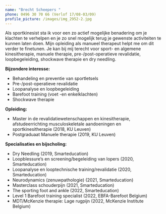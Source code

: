 ```yaml
---
name: "Brecht Scheepers "
phone: 0496 30 70 66 (Verlof 17/08-03/09)
profile_picture: /images/img_2952-2.jpg
---
```

Als sportkinesist sta ik voor een zo actief mogelijke benadering om je klachten te verhelpen en je zo snel mogelijk terug je gewenste activiteiten te kunnen laten doen. Mijn opleiding als manueel therapeut helpt me om dit verder te finetunen. Je kan bij mij terecht voor sport- en algemene kinesitherapie, manuele therapie, pre-/post-operatieve revalidatie, loopbegeleiding, shockwave therapie en dry needling.

**Bijzondere interesse:**

* Behandeling en preventie van sportletsels
* Pre-/post-operatieve revalidatie
* Loopanalyse en loopbegeleiding
* Barefoot training (voet -en enkelklachten)
* Shockwave therapie

**Opleiding:**

* Master in de revalidatiewetenschappen en kinesitherapie, afstudeerrichting musculoskeletale aandoeningen en sportkinesitherapie (2018, KU Leuven)
* Postgraduaat Manuele therapie (2019, KU Leuven)

**Specialisaties en bijscholing:**

* Dry Needling (2019, Smarteducation)
* Loopblessure’s en screening/begeleiding van lopers (2020, Smarteducation)
* Loopanalyse en looptechnische training/revalidatie (2020, Smarteducation)
* Neurodynamics (zenuwpathologie) (2021, Smarteducation)
* Masterclass schouderpijn (2021, Smarteducation)
* The sporting foot and ankle (2022, Smarteducation)
* Level 1 Barefoot training specialist (2022, EBFA-Barefoot Belgium)
* MDT/McKenzie therapie: Lage rugpijn (2022, McKenzie Institute Belgium)